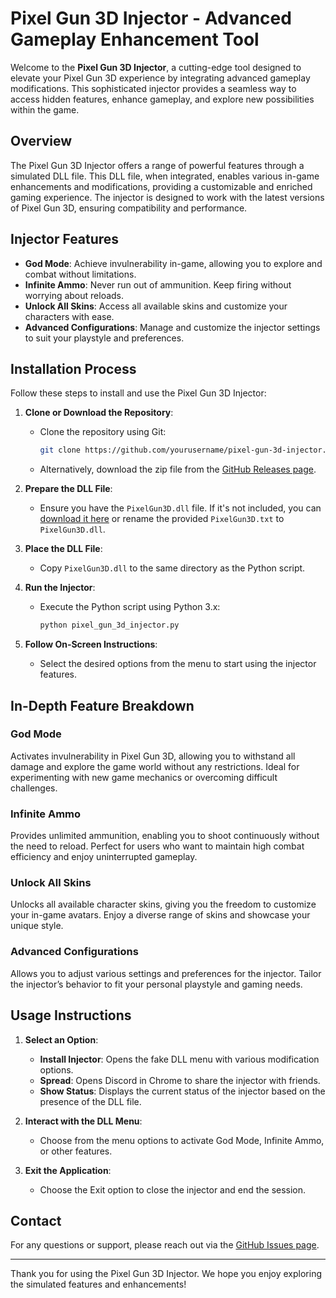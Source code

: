 # Pixel Gun 3D Injector - Advanced Gameplay Enhancement Tool

Welcome to the **Pixel Gun 3D Injector**, a cutting-edge tool designed to elevate your Pixel Gun 3D experience by integrating advanced gameplay modifications. This sophisticated injector provides a seamless way to access hidden features, enhance gameplay, and explore new possibilities within the game.

## Overview

The Pixel Gun 3D Injector offers a range of powerful features through a simulated DLL file. This DLL file, when integrated, enables various in-game enhancements and modifications, providing a customizable and enriched gaming experience. The injector is designed to work with the latest versions of Pixel Gun 3D, ensuring compatibility and performance.

## Injector Features

- **God Mode**: Achieve invulnerability in-game, allowing you to explore and combat without limitations.
- **Infinite Ammo**: Never run out of ammunition. Keep firing without worrying about reloads.
- **Unlock All Skins**: Access all available skins and customize your characters with ease.
- **Advanced Configurations**: Manage and customize the injector settings to suit your playstyle and preferences.

## Installation Process

Follow these steps to install and use the Pixel Gun 3D Injector:

1. **Clone or Download the Repository**:
   - Clone the repository using Git:
     ```bash
     git clone https://github.com/yourusername/pixel-gun-3d-injector.git
     ```
   - Alternatively, download the zip file from the [GitHub Releases page](https://github.com/yourusername/pixel-gun-3d-injector/releases).

2. **Prepare the DLL File**:
   - Ensure you have the `PixelGun3D.dll` file. If it's not included, you can [download it here](link-to-fake-dll-download) or rename the provided `PixelGun3D.txt` to `PixelGun3D.dll`.

3. **Place the DLL File**:
   - Copy `PixelGun3D.dll` to the same directory as the Python script.

4. **Run the Injector**:
   - Execute the Python script using Python 3.x:
     ```bash
     python pixel_gun_3d_injector.py
     ```

5. **Follow On-Screen Instructions**:
   - Select the desired options from the menu to start using the injector features.

## In-Depth Feature Breakdown

### **God Mode**
Activates invulnerability in Pixel Gun 3D, allowing you to withstand all damage and explore the game world without any restrictions. Ideal for experimenting with new game mechanics or overcoming difficult challenges.

### **Infinite Ammo**
Provides unlimited ammunition, enabling you to shoot continuously without the need to reload. Perfect for users who want to maintain high combat efficiency and enjoy uninterrupted gameplay.

### **Unlock All Skins**
Unlocks all available character skins, giving you the freedom to customize your in-game avatars. Enjoy a diverse range of skins and showcase your unique style.

### **Advanced Configurations**
Allows you to adjust various settings and preferences for the injector. Tailor the injector’s behavior to fit your personal playstyle and gaming needs.

## Usage Instructions

1. **Select an Option**:
   - **Install Injector**: Opens the fake DLL menu with various modification options.
   - **Spread**: Opens Discord in Chrome to share the injector with friends.
   - **Show Status**: Displays the current status of the injector based on the presence of the DLL file.

2. **Interact with the DLL Menu**:
   - Choose from the menu options to activate God Mode, Infinite Ammo, or other features.

3. **Exit the Application**:
   - Choose the Exit option to close the injector and end the session.

## Contact

For any questions or support, please reach out via the [GitHub Issues page](https://github.com/yourusername/pixel-gun-3d-injector/issues).

---

Thank you for using the Pixel Gun 3D Injector. We hope you enjoy exploring the simulated features and enhancements!

